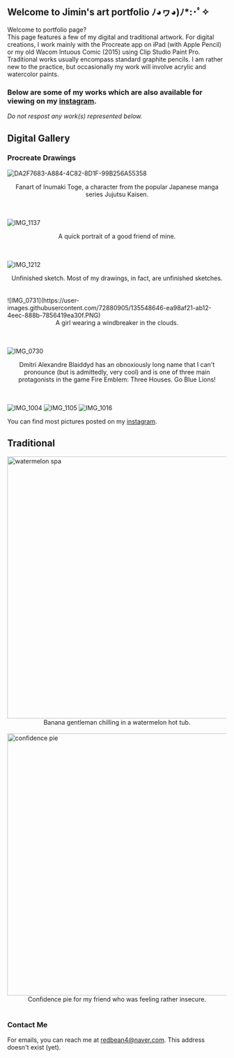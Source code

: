 <br>

## Welcome to Jimin's art portfolio ﾉ◕ヮ◕)ﾉ*:･ﾟ✧

Welcome to portfolio page?
<br>
This page features a few of my digital and traditional artwork. For digital creations, I work mainly with the Procreate app on iPad (with Apple Pencil) or my old Wacom Intuous Comic (2015) using Clip Studio Paint Pro. Traditional works usually encompass standard graphite pencils. I am rather new to the practice, but occasionally my work will involve acrylic and watercolor paints. 

### Below are some of my works which are also available for viewing on my [instagram](https://www.instagram.com/tteoksoonie/).

_Do not respost any work(s) represented below._

## Digital Gallery
### Procreate Drawings

![DA2F7683-A884-4C82-8D1F-99B256A55358](https://user-images.githubusercontent.com/72880905/135547664-09a96871-f0db-40b0-9179-97e0284f7f6f.JPG)

<div align="center">Fanart of Inumaki Toge, a character from the popular Japanese manga series Jujutsu Kaisen.</div>
<br>
<br>


![IMG_1137](https://user-images.githubusercontent.com/72880905/135547824-1a86d2c8-e95d-4fbe-bf5f-ec85ba17b353.PNG)
            
<div align="center">A quick portrait of a good friend of mine.</div>
<br>
<br>

![IMG_1212](https://user-images.githubusercontent.com/72880905/135547850-14c5417b-b07a-467f-8556-93a0886e3c97.jpg)

<div align="center">Unfinished sketch. Most of my drawings, in fact, are unfinished sketches.</div>
<br>

<br>
![IMG_0731](https://user-images.githubusercontent.com/72880905/135548646-ea98af21-ab12-4eec-888b-7856419ea30f.PNG)
<div align="center">A girl wearing a windbreaker in the clouds.</div>
<br>
<br>


![IMG_0730](https://user-images.githubusercontent.com/72880905/135548656-dc1defc4-b4bd-49c8-bc4a-57e159cdf9dc.PNG)
<br>
<div align="center">Dmitri Alexandre Blaiddyd has an obnoxiously long name that I can't pronounce (but is admittedly, very cool) and is one of three main protagonists in the game Fire Emblem: Three Houses. Go Blue Lions!</div>
<br>
<br>


![IMG_1004](https://user-images.githubusercontent.com/72880905/135548670-3af13365-01ed-447f-a3bf-fa2d2e9c2b4a.PNG)
![IMG_1105](https://user-images.githubusercontent.com/72880905/135548683-ef03ffb1-a47a-4f3d-a41d-967dc121e73d.jpg)
![IMG_1016](https://user-images.githubusercontent.com/72880905/135548676-874f8569-892b-447d-a98f-dde0a8ae5632.PNG)

You can find most pictures posted on my [instagram](https://www.instagram.com/tteoksoonie/).


## Traditional

<img width="600" align="center" alt="watermelon spa" src="https://user-images.githubusercontent.com/72880905/135549222-3a2c43ce-934f-46dc-ab3d-0c94049660b2.jpg">
<br>
<div align="center">Banana gentleman chilling in a watermelon hot tub.</div>
<br>

<img width="600" alt="confidence pie" src="https://user-images.githubusercontent.com/72880905/135549225-d4047111-8e74-46aa-8422-7a61b7c47789.png">
<br>
<div align="center">Confidence pie for my friend who was feeling rather insecure.</div>
<br>

### Contact Me

For emails, you can reach me at redbean4@naver.com.
This address doesn't exist (yet).
